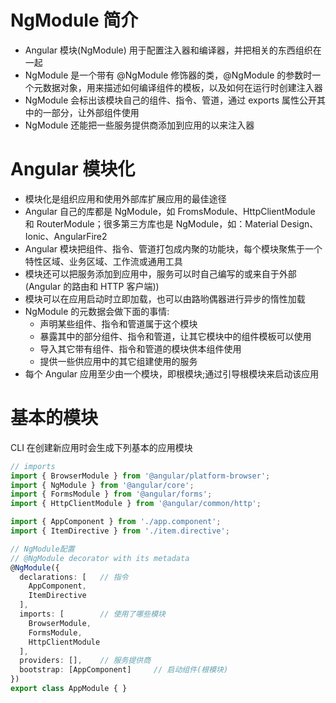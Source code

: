 # NgModule 简介

 * Angular 模块(NgModule) 用于配置注入器和编译器，并把相关的东西组织在一起
 * NgModule 是一个带有 @NgModule 修饰器的类，@NgModule 的参数时一个元数据对象，用来描述如何编译组件的模板，以及如何在运行时创建注入器
 * NgModule 会标出该模块自己的组件、指令、管道，通过 exports 属性公开其中的一部分，让外部组件使用
 * NgModule 还能把一些服务提供商添加到应用的以来注入器

# Angular 模块化

 * 模块化是组织应用和使用外部库扩展应用的最佳途径
 * Angular 自己的库都是 NgModule，如 FromsModule、HttpClientModule 和 RouterModule；很多第三方库也是 NgModule，如：Material Design、Ionic、AngularFire2
 * Angular 模块把组件、指令、管道打包成内聚的功能块，每个模块聚焦于一个特性区域、业务区域、工作流或通用工具
 * 模块还可以把服务添加到应用中，服务可以时自己编写的或来自于外部(Angular 的路由和 HTTP 客户端))
 * 模块可以在应用启动时立即加载，也可以由路哟偶器进行异步的惰性加载
 * NgModule 的元数据会做下面的事情:
    * 声明某些组件、指令和管道属于这个模块
    * 暴露其中的部分组件、指令和管道，让其它模块中的组件模板可以使用
    * 导入其它带有组件、指令和管道的模块供本组件使用
    * 提供一些供应用中的其它组建使用的服务
 * 每个 Angular 应用至少由一个模块，即根模块;通过引导根模块来启动该应用

# 基本的模块
CLI 在创建新应用时会生成下列基本的应用模块

```ts
// imports
import { BrowserModule } from '@angular/platform-browser';
import { NgModule } from '@angular/core';
import { FormsModule } from '@angular/forms';
import { HttpClientModule } from '@angular/common/http';

import { AppComponent } from './app.component';
import { ItemDirective } from './item.directive';

// NgModule配置
// @NgModule decorator with its metadata
@NgModule({
  declarations: [   // 指令
    AppComponent,
    ItemDirective
  ],
  imports: [        // 使用了哪些模块
    BrowserModule,
    FormsModule,
    HttpClientModule
  ],
  providers: [],    // 服务提供商
  bootstrap: [AppComponent]     // 启动组件(根模块)
})
export class AppModule { }
```
